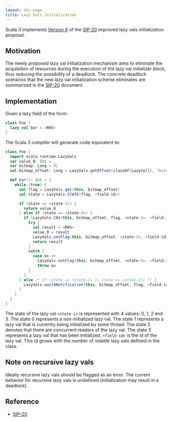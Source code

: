 ```yaml
---
layout: doc-page
title: Lazy Vals initialization
---
```


Scala 3 implements [Version 6](https://docs.scala-lang.org/sips/improved-lazy-val-initialization.html#version-6---no-synchronization-on-this-and-concurrent-initialization-of-fields)
of the [SIP-20] improved lazy vals initialization proposal.

## Motivation

The newly proposed lazy val initialization mechanism aims to eliminate the acquisition of resources
during the execution of the lazy val initializer block, thus reducing the possibility of a deadlock.
The concrete deadlock scenarios that the new lazy val initialization scheme eliminates are
summarized in the [SIP-20] document.

## Implementation

Given a lazy field of the form:

```scala
class Foo {
  lazy val bar = <RHS>
}
```

The Scala 3 compiler will generate code equivalent to:

```scala
class Foo {
  import scala.runtime.LazyVals
  var value_0: Int = _
  var bitmap: Long = 0L
  val bitmap_offset: Long = LazyVals.getOffset(classOf[LazyCell], "bitmap")

  def bar(): Int = {
    while (true) {
      val flag = LazyVals.get(this, bitmap_offset)
      val state = LazyVals.STATE(flag, <field-id>)

      if (state == <state-3>) {
        return value_0
      } else if (state == <state-0>) {
        if (LazyVals.CAS(this, bitmap_offset, flag, <state-1>, <field-id>)) {
          try {
            val result = <RHS>
            value_0 = result
            LazyVals.setFlag(this, bitmap_offset, <state-3>, <field-id>)
            return result
          }
          catch {
            case ex =>
              LazyVals.setFlag(this, bitmap_offset, <state-0>, <field-id>)
              throw ex
          }
        }
      } else /* if (state == <state-1> || state == <state-2>) */ {
        LazyVals.wait4Notification(this, bitmap_offset, flag, <field-id>)
      }
    }
  }
}
```

The state of the lazy val `<state-i>` is represented with 4 values: 0, 1, 2 and 3. The state 0
represents a non-initialized lazy val. The state 1 represents a lazy val that is currently being
initialized by some thread. The state 2 denotes that there are concurrent readers of the lazy val.
The state 3 represents a lazy val that has been initialized. `<field-id>` is the id of the lazy
val. This id grows with the number of volatile lazy vals defined in the class.

## Note on recursive lazy vals

Ideally recursive lazy vals should be flagged as an error. The current behavior for
recursive lazy vals is undefined (initialization may result in a deadlock).

## Reference

* [SIP-20]

[SIP-20]: https://docs.scala-lang.org/sips/improved-lazy-val-initialization.html

